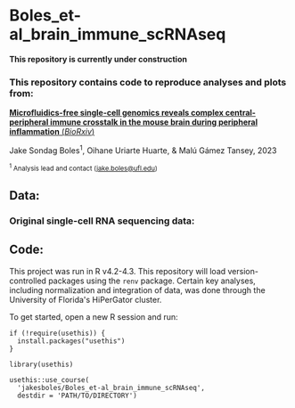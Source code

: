 # Boles_et-al_brain_immune_scRNAseq

**This repository is currently under construction**


### This repository contains code to reproduce analyses and plots from:
[**Microfluidics-free single-cell genomics reveals complex central-peripheral immune crosstalk in the mouse brain during peripheral inflammation** (*BioRxiv*)](https://www.biorxiv.org/content/10.1101/2023.10.05.561054v1)

Jake Sondag Boles<sup>1</sup>, Oihane Uriarte Huarte, & Malú Gámez Tansey, 2023

<sup><sup>1</sup> Analysis lead and contact (jake.boles@ufl.edu)</sup>

## Data: 
### Original single-cell RNA sequencing data:

## Code:
This project was run in R v4.2-4.3. This repository will load version-controlled packages using the `renv` package. Certain key analyses, including normalization and integration of data, was done through the University of Florida's HiPerGator cluster. 

To get started, open a new R session and run:
```
if (!require(usethis)) {
  install.packages("usethis")
}

library(usethis)

usethis::use_course(
  'jakesboles/Boles_et-al_brain_immune_scRNAseq',
  destdir = 'PATH/TO/DIRECTORY')
```
